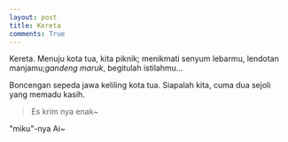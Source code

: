 ```yaml
---
layout: post
title: Kereta
comments: True
---
```


Kereta. Menuju kota tua, kita piknik; menikmati senyum lebarmu, lendotan manjamu;*gandeng maruk*, begitulah istilahmu...

Boncengan sepeda jawa keliling kota tua. Siapalah kita, cuma dua sejoli yang memadu kasih.

> Es krim nya enak~

"miku"-nya Ai~